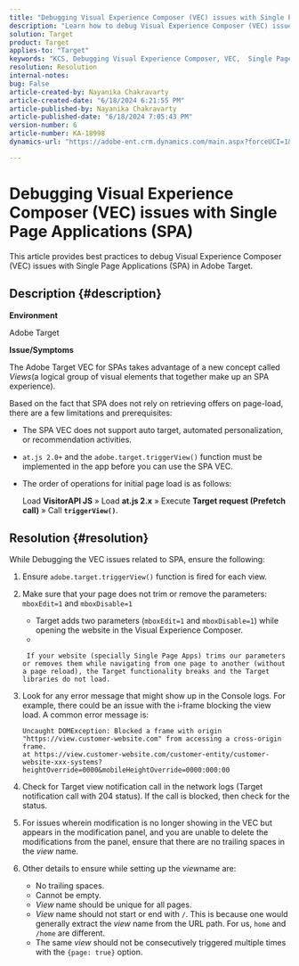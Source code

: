 ```yaml
---
title: "Debugging Visual Experience Composer (VEC) issues with Single Page Applications (SPA)"
description: "Learn how to debug Visual Experience Composer (VEC) issues with Single Page Applications in Adobe Target"
solution: Target
product: Target
applies-to: "Target"
keywords: "KCS, Debugging Visual Experience Composer, VEC,  Single Page Applications, SPA, Adobe Target"
resolution: Resolution
internal-notes: 
bug: False
article-created-by: Nayanika Chakravarty
article-created-date: "6/18/2024 6:21:55 PM"
article-published-by: Nayanika Chakravarty
article-published-date: "6/18/2024 7:05:43 PM"
version-number: 6
article-number: KA-18998
dynamics-url: "https://adobe-ent.crm.dynamics.com/main.aspx?forceUCI=1&pagetype=entityrecord&etn=knowledgearticle&id=6842d5a3-9f2d-ef11-840a-000d3a5b439f"

---
```

# Debugging Visual Experience Composer (VEC) issues with Single Page Applications (SPA)


This article provides best practices to debug Visual Experience Composer (VEC) issues with Single Page Applications (SPA) in Adobe Target.

## Description {#description}


<b>Environment</b>

Adobe Target

<b>Issue/Symptoms</b>

The Adobe Target VEC for SPAs takes advantage of a new concept called *Views*(a logical group of visual elements that together make up an SPA experience).

Based on the fact that SPA does not rely on retrieving offers on page-load, there are a few limitations and prerequisites:

- The SPA VEC does not support auto target, automated personalization, or recommendation activities.
- `at.js 2.0+` and the `adobe.target.triggerView()` function must be implemented in the app before you can use the SPA VEC.
- The order of operations for initial page load is as follows:

    

    Load <b>VisitorAPI JS</b> » Load <b>at.js 2.x</b> » Execute <b>Target request (Prefetch call)</b> » Call <b>`triggerView()`</b>.



## Resolution {#resolution}


While Debugging the VEC issues related to SPA, ensure the following:

1. Ensure `adobe.target.triggerView()` function is fired for each view.
2. Make sure that your page does not trim or remove the parameters: `mboxEdit=1` and `mboxDisable=1`

    - Target adds two parameters (`mboxEdit=1` and `mboxDisable=1`) while opening the website in the Visual Experience Composer.
    - 

    
        If your website (specially Single Page Apps) trims our parameters or removes them while navigating from one page to another (without a page reload), the Target functionality breaks and the Target libraries do not load.
3. Look for any error message that might show up in the Console logs. For example, there could be an issue with the i-frame blocking the view load. A common error message is:<br>

    ```
    Uncaught DOMException: Blocked a frame with origin "https://view.customer-website.com" from accessing a cross-origin frame.
    at https://view.customer-website.com/customer-entity/customer-website-xxx-systems?heightOverride=0000&mobileHeightOverride=0000:000:00
    ```


4. Check for Target view notification call in the network logs (Target notification call with 204 status). If the call is blocked, then check for the status.
5. For issues wherein modification is no longer showing in the VEC but appears in the modification panel, and you are unable to delete the modifications from the panel, ensure that there are no trailing spaces in the *view* name.
6. Other details to ensure while setting up the *view*name are:
    - No trailing spaces.
    - Cannot be empty.
    - *View* name should be unique for all pages.
    - *View* name should not start or end with `/`. This is because one would generally extract the *view* name from the URL path. For us, `home` and `/home` are different.
    - The same *view* should not be consecutively triggered multiple times with the `{page: true}` option.

